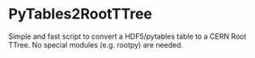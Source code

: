 PyTables2RootTTree
==================

Simple and fast script to convert a HDF5/pytables table to a CERN Root TTree. No special modules (e.g. rootpy) are needed.
